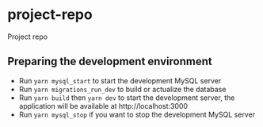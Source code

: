 # project-repo
Project repo

## Preparing the development environment

- Run `yarn mysql_start` to start the development MySQL server
- Run `yarn migrations_run_dev` to build or actualize the database
- Run `yarn build` then `yarn dev` to start the development server, the application will be available at http://localhost:3000
- Run `yarn mysql_stop` if you want to stop the development MySQL server


